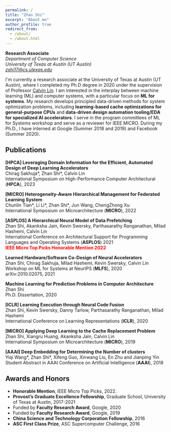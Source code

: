 ```yaml
---
permalink: /
title: "Zhan Shi"
excerpt: "About me"
author_profile: true
redirect_from: 
  - /about/
  - /about.html
---
```



**Research Associate**\
*Department of Computer Science*\
*University of Texas at Austin (UT Austin)*\
*zshi17@cs.utexas.edu*
<!-- <span style="color:red"> **I'm joining Huawei Hisilicon as a member of Genius Youth Program (天才少年).**</span> -->

I'm currently a research associate at the University of Texas at Austin (UT Austin), where I completed my Ph.D degree in 2020 under the supervision of Professor [Calvin Lin](https://www.cs.utexas.edu/~lin/). I am interested in the interplay between machine learning (ML) and computer systems, with a particular focus on **ML for systems**. My research develops principled data-driven methods for system optimization problems, including **learning-based cache optimizations for general-purpose CPUs** and **data-driven design automation tooling/EDA for specialized AI accelerators**. I serve in the program committees of ML for Systems workshop and serve as a reviewer for IEEE MICRO. During my Ph.D., I have interned at Google (Summer 2018 and 2019) and Facebook (Summer 2020). 


## Publications
**[HPCA] Leveraging Domain Information for the Efficient, Automated Design of Deep Learning Accelerators**\
Chirag Sakhuja\*, Zhan Shi\*, Calvin Lin\
International Symposium on High-Performance Computer Architectural (**HPCA**), 2023

**[MICRO] Heterogeneity-Aware Hierarchical Management for Federated Learning System**\
Chunlin Tian\*, Li Li\*, Zhan Shi\*, Jun Wang, ChengZhong Xu\
International Symposium on Microarchitecture (**MICRO**), 2022

**[ASPLOS] A Hierarchical Neural Model of Data Prefetching**\
Zhan Shi, Akanksha Jain, Kevin Swersky, Parthasarathy Ranganathan, Milad Hashemi, Calvin Lin\
International Conference on Architectural Support for Programming Languages and Operating Systems (**ASPLOS**) 2021\
<span style="color:red"> **IEEE Micro Top Picks Honorable Mention 2022**</span>

**Learned Hardware/Software Co-Design of Neural Accelerators**\
Zhan Shi, Chirag Sakhuja, Milad Hashemi, Kevin Swersky, Calvin Lin\
Workshop on ML for Systems at NeurIPS (**MLFS**), 2020\
arXiv:2010.02075, 2021

**Machine Learning for Prediction Problems in Computer Architecture**\
Zhan Shi\
Ph.D. Dissertation, 2020

**[ICLR] Learning Execution through Neural Code Fusion**\
Zhan Shi, Kevin Swersky, Danny Tarlow, Parthasarathy Ranganathan, Milad Hashemi\
International Conference on Learning Representations (**ICLR**), 2020

**[MICRO] Applying Deep Learning to the Cache Replacement Problem**\
Zhan Shi, Xiangru Huang, Akanksha Jain, Calvin Lin\
International Symposium on Microarchitecture (**MICRO**), 2019

**[AAAI] Deep Embedding for Determining the Number of clusters**\
Yiqi Wang\*, Zhan Shi\*, Xifeng Guo, Xinwang Liu, En Zhu and Jianping Yin \
Student Abstract in AAAI Conference on Artificial Intelligence (**AAAI**), 2018

## Awards and Honors
- **Honorable Mention**, IEEE Micro Top Picks, 2022.
- **Provost’s Graduate Excellence Fellowship**, Graduate School, University of Texas at Austin, 2017-2021
- Funded by **Faculty Research Award**, Google, 2020
- Funded by **Faculty Research Award**, Google, 2019
- **China Science and Technology Corporation Fellowship**, 2016
- **ASC First Class Prize**, ASC Supercomputer Challenge, 2016

